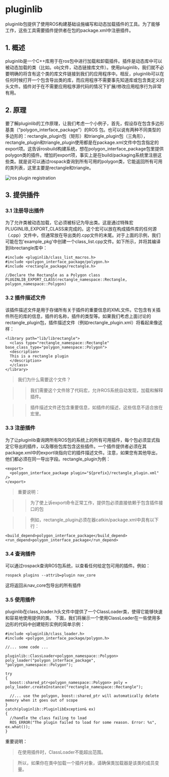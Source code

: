# pluginlib

pluginlib包提供了使用ROS构建基础设施编写和动态加载插件的工具。为了能够工作，这些工具需要插件提供者在包的package.xml中注册插件。

## 1. 概述

pluginlib是一个C++库用于在ros包中进行加载和卸载插件。插件是动态库中可以被动态加载的类（比如。obj文件，动态链接库文件）。使用pluginlib，我们就不必要明确的将含有这个类的库文件链接到我们的应用程序中。相反，pluginlib可以在任何时候打开一个包含导出类的库，而应用程序不需要事先知道库或包含类定义的头文件。插件对于在不需要应用程序源代码的情况下扩展/修改应用程序行为非常有用。

## 2. 原理

要了解pluginlib的工作原理，让我们考虑一个小例子，首先，假设存在包含多边形基类（“polygon_interface_package”）的ROS 包。也可以说有两种不同类型的多边形的：rectangle_plugin包（矩形）和triangle_plugin包（三角形），rectangle_plugin和triangle_plugin使用都是在package.xml文件中包含指定的export项。这告诉rosbuild构建系统，想在polygon_interface_package包里提供polygon类的插件。增加的export项，事实上是在build/packaging系统里注册这些类。就是说可以通过rospack查询到所有可用的polygon类，它能返回所有可用的类列表，这里主要是rectangle和triangle。

![ros plugin registration](http://wiki.ros.org/pluginlib?action=AttachFile&do=get&target=plugin_model.png)


## 3. 提供插件

### 3.1 注册导出插件

为了允许类被动态加载，它必须被标记为导出类。这是通过特殊宏PLUGINLIB_EXPORT_CLASS来完成的。这个宏可以放在构成插件库的任何源（.cpp）文件中，但通常放在导出类的.cpp文件的末尾。对于上面的示例，我们可能在包'example_pkg'中创建一个class_list.cpp文件。如下所示，并将其编译到librectangle库中：

```
#include <pluginlib/class_list_macros.h>
#include <polygon_interface_package/polygon.h>
#include <rectangle_package/rectangle.h>

//Declare the Rectangle as a Polygon class
PLUGINLIB_EXPORT_CLASS(rectangle_namespace::Rectangle, polygon_namespace::Polygon)
```

### 3.2 插件描述文件

该插件描述文件是用于存储所有关于插件的重要信息的XML文件。它包含有关插件所在的库的信息，插件的名称，插件的类型等。如果我们考虑上面讨论的rectangle_plugin包，插件描述文件（例如rectangle_plugin.xml）将看起来像这样：

```
<library path="lib/librectangle">
  <class type="rectangle_namespace::Rectangle" base_class_type="polygon_namespace::Polygon">
  <description>
  This is a rectangle plugin
  </description>
  </class>
</library>
```

> 我们为什么需要这个文件？

>> 我们需要这个文件除了代码宏，允许ROS系统自动发现，加载和解释插件。

>> 插件描述文件还包含重要信息，如插件的描述，这些信息不适合放在宏里。

### 3.3 注册插件

为了让pluginlib查询跨所有ROS包的系统上的所有可用插件，每个包必须显式指定它导出的插件，以及哪些包库包含这些插件。一个插件提供者必须在其package.xml中的export块指向它的插件描述文件。注意，如果您有其他导出，他们都必须在同一导出字段。rectangle_plugin为例：

```
<export>
  <polygon_interface_package plugin="${prefix}/rectangle_plugin.xml" />
</export>
```

> 重要说明：

>> 为了使上诉export命令正常工作，提供包必须直接依赖于包含插件接口的包

>> 例如，rectangle_plugin必须在器catkin/package.xml中具有以下行：

```
<build_depend>polygon_interface_package</build_depend>
<run_depend>polygon_interface_package</run_depend>

```

### 3.4 查询插件

可以通过rospack查询ROS包系统，以查看任何给定包可用的插件。例如：

```
rospack plugins --attrib=plugin nav_core
```

这将返回从nav_core包导出的所有插件

### 3.5 使用插件

pluginlib在class_loader.h头文件中提供了一个ClassLoader类，使得它能够快速和容易地使用提供的类。
下面，我们将展示一个使用ClassLoader在一些使用多边形的代码中创建矩形实例的简单示例：

```
#include <pluginlib/class_loader.h>
#include <polygon_interface_package/polygon.h>

//... some code ...

pluginlib::ClassLoader<polygon_namespace::Polygon> poly_loader("polygon_interface_package", "polygon_namespace::Polygon");

try
{
  boost::shared_ptr<polygon_namespace::Polygon> poly = poly_loader.createInstance("rectangle_namespace::Rectangle");

  //... use the polygon, boost::shared_ptr will automatically delete memory when it goes out of scope
}
catch(pluginlib::PluginlibException& ex)
{
  //handle the class failing to load
  ROS_ERROR("The plugin failed to load for some reason. Error: %s", ex.what());
}
```

重要说明：

> 在使用插件时，ClassLoader不能超出范围。

> 所以，如果你在类中加载一个插件对象，请确保类加载器是该类的成员变量。